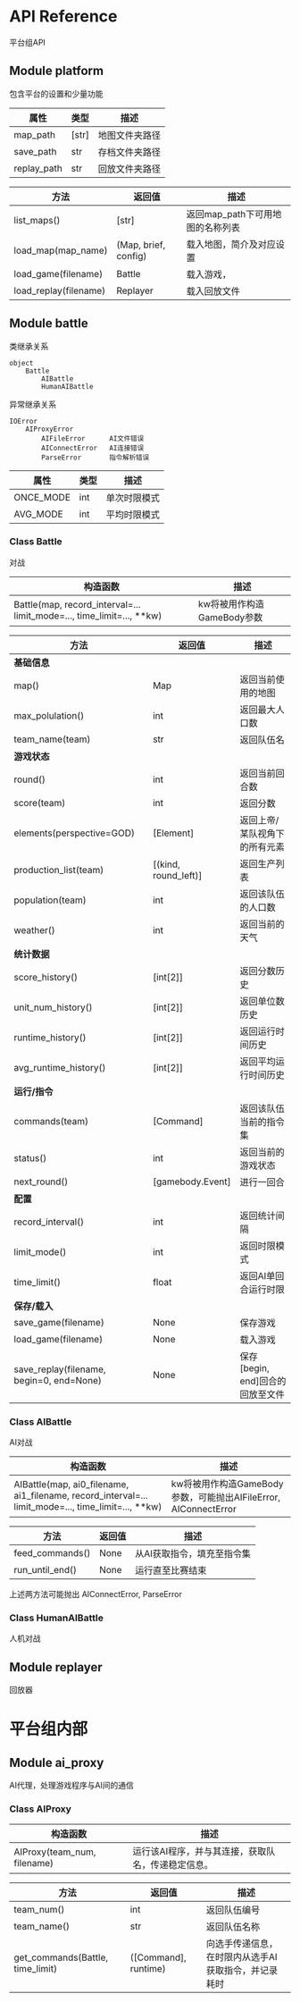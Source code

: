# API Reference
平台组API

## Module platform
包含平台的设置和少量功能

|     属性    |  类型 |      描述      |
|-------------|-------|----------------|
| map_path    | [str] | 地图文件夹路径 |
| save_path   | str   | 存档文件夹路径 |
| replay_path | str   | 回放文件夹路径 |

|          方法         |        返回值        |               描述               |
|-----------------------|----------------------|----------------------------------|
| list_maps()           | [str]                | 返回map_path下可用地图的名称列表 |
| load_map(map_name)    | (Map, brief, config) | 载入地图，简介及对应设置         |
| load_game(filename)   | Battle               | 载入游戏，                         |
| load_replay(filename) | Replayer             | 载入回放文件                     |

## Module battle

类继承关系

    object
        Battle
            AIBattle
            HumanAIBattle

异常继承关系

    IOError
        AIProxyError
            AIFileError      AI文件错误
            AIConnectError   AI连接错误
            ParseError       指令解析错误

|    属性   | 类型 |     描述     |
|-----------|------|--------------|
| ONCE_MODE | int  | 单次时限模式 |
| AVG_MODE  | int  | 平均时限模式 |

### Class Battle
对战

|                                构造函数                               |            描述            |
|-----------------------------------------------------------------------|----------------------------|
| Battle(map, record_interval=... limit_mode=..., time_limit=..., **kw) | kw将被用作构造GameBody参数 |

|                   方法                   |        返回值        |               描述               |
|------------------------------------------|----------------------|----------------------------------|
| **基础信息**                             |                      |                                  |
| map()                                    | Map                  | 返回当前使用的地图               |
| max_polulation()                         | int                  | 返回最大人口数                   |
| team_name(team)                          | str                  | 返回队伍名                       |
| **游戏状态**                             |                      |                                  |
| round()                                  | int                  | 返回当前回合数                   |
| score(team)                              | int                  | 返回分数                         |
| elements(perspective=GOD)                | [Element]            | 返回上帝/某队视角下的所有元素    |
| production_list(team)                    | [(kind, round_left)] | 返回生产列表                     |
| population(team)                         | int                  | 返回该队伍的人口数               |
| weather()                                | int                  | 返回当前的天气                   |
| **统计数据**                             |                      |                                  |
| score_history()                          | [int[2]]             | 返回分数历史                     |
| unit_num_history()                       | [int[2]]             | 返回单位数历史                   |
| runtime_history()                        | [int[2]]             | 返回运行时间历史                 |
| avg_runtime_history()                    | [int[2]]             | 返回平均运行时间历史             |
| **运行/指令**                            |                      |                                  |
| commands(team)                           | [Command]            | 返回该队伍当前的指令集           |
| status()                                 | int                  | 返回当前的游戏状态               |
| next_round()                             | [gamebody.Event]     | 进行一回合                       |
| **配置**                                 |                      |                                  |
| record_interval()                        | int                  | 返回统计间隔                     |
| limit_mode()                             | int                  | 返回时限模式                     |
| time_limit()                             | float                | 返回AI单回合运行时限             |
| **保存/载入**                            |                      |                                  |
| save_game(filename)                      | None                 | 保存游戏                         |
| load_game(filename)                      | None                 | 载入游戏                         |
| save_replay(filename, begin=0, end=None) | None                 | 保存[begin, end]回合的回放至文件 |

### Class AIBattle
AI对战

|                                               构造函数                                              |                               描述                              |
|-----------------------------------------------------------------------------------------------------|-----------------------------------------------------------------|
| AIBattle(map, ai0_filename, ai1_filename, record_interval=... limit_mode=..., time_limit=..., **kw) | kw将被用作构造GameBody参数，可能抛出AIFileError, AIConnectError |

|       方法      | 返回值 |            描述            |
|-----------------|--------|----------------------------|
| feed_commands() | None   | 从AI获取指令，填充至指令集 |
| run_until_end() | None   | 运行直至比赛结束           |

上述两方法可能抛出 AIConnectError, ParseError


### Class HumanAIBattle
人机对战


## Module replayer
回放器


# 平台组内部


## Module ai_proxy
AI代理，处理游戏程序与AI间的通信


### Class AIProxy

|           构造函数          |                       描述                       |
|-----------------------------|--------------------------------------------------|
| AIProxy(team_num, filename) | 运行该AI程序，并与其连接，获取队名，传递稳定信息。 |

|               方法               |        返回值        |                         描述                         |
|----------------------------------|----------------------|------------------------------------------------------|
| team_num()                       | int                  | 返回队伍编号                                         |
| team_name()                      | str                  | 返回队伍名称                                         |
| get_commands(Battle, time_limit) | ([Command], runtime) | 向选手传递信息，在时限内从选手AI获取指令，并记录耗时 |




